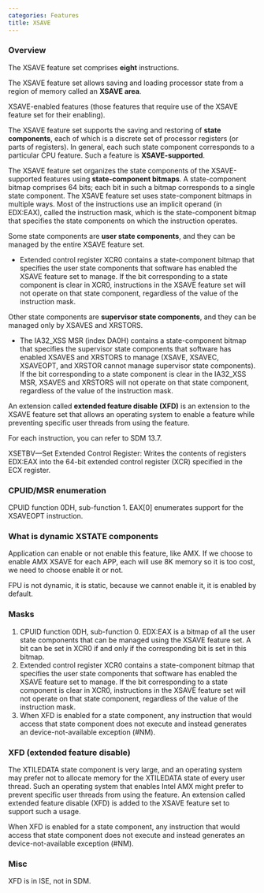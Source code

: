 ```yaml
---
categories: Features
title: XSAVE
---
```


### Overview

The XSAVE feature set comprises **eight** instructions.

The XSAVE feature set allows saving and loading processor state from a region of memory called an **XSAVE area**.

XSAVE-enabled features (those features that require use of the XSAVE feature set for their enabling).

The XSAVE feature set supports the saving and restoring of **state components**, each of which is a discrete set of processor registers (or parts of registers). In general, each such state component corresponds to a particular CPU feature. Such a feature is **XSAVE-supported**.

The XSAVE feature set organizes the state components of the XSAVE-supported features using **state-component bitmaps**. A state-component bitmap comprises 64 bits; each bit in such a bitmap corresponds to a single state component. The XSAVE feature set uses state-component bitmaps in multiple ways. Most of the instructions use an implicit operand (in EDX:EAX), called the instruction mask, which is the state-component bitmap that specifies the state components on which the instruction operates.

Some state components are **user state components**, and they can be managed by the entire XSAVE feature set.

- Extended control register XCR0 contains a state-component bitmap that specifies the user state components that software has enabled the XSAVE feature set to manage. If the bit corresponding to a state component is clear in XCR0, instructions in the XSAVE feature set will not operate on that state component, regardless of the value of the instruction mask.

Other state components are **supervisor state components**, and they can be managed only by XSAVES and XRSTORS.

- The IA32_XSS MSR (index DA0H) contains a state-component bitmap that specifies the supervisor state components that software has enabled XSAVES and XRSTORS to manage (XSAVE, XSAVEC, XSAVEOPT, and XRSTOR cannot manage supervisor state components). If the bit corresponding to a state component is clear in the IA32_XSS MSR, XSAVES and XRSTORS will not operate on that state component, regardless of the value of the instruction mask.

An extension called **extended feature disable (XFD)** is an extension to the XSAVE feature set that allows an operating system to enable a feature while preventing specific user threads from using the feature.

For each instruction, you can refer to SDM 13.7.

XSETBV—Set Extended Control Register: Writes the contents of registers EDX:EAX into the 64-bit extended control register (XCR) specified in the ECX register.

### CPUID/MSR enumeration

CPUID function 0DH, sub-function 1. EAX[0] enumerates support for the XSAVEOPT instruction.

### What is dynamic XSTATE components

Application can enable or not enable this feature, like AMX. If we choose to enable AMX XSAVE for each APP, each will use 8K memory so it is too cost, we need to choose enable it or not.

FPU is not dynamic, it is static, because we cannot enable it, it is enabled by default.

### Masks

1. CPUID function 0DH, sub-function 0. EDX:EAX is a bitmap of all the user state components that can be managed using the XSAVE feature set. A bit can be set in XCR0 if and only if the corresponding bit is set in this bitmap.
2. Extended control register XCR0 contains a state-component bitmap that specifies the user state components that software has enabled the XSAVE feature set to manage. If the bit corresponding to a state component is clear in XCR0, instructions in the XSAVE feature set will not operate on that state component, regardless of the value of the instruction mask.
3. When XFD is enabled for a state component, any instruction that would access that state component does not execute and instead generates an device-not-available exception (#NM).

### XFD (extended feature disable)

The XTILEDATA state component is very large, and an operating system may prefer not to allocate memory for the XTILEDATA state of every user thread. Such an operating system that enables Intel AMX might prefer to prevent specific user threads from using the feature. An extension called extended feature disable (XFD) is added to the XSAVE feature set to support such a usage.

When XFD is enabled for a state component, any instruction that would access that state component does not execute and instead generates an device-not-available exception (#NM).

### Misc

XFD is in ISE, not in SDM.

